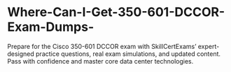 # Where-Can-I-Get-350-601-DCCOR-Exam-Dumps-
Prepare for the Cisco 350-601 DCCOR exam with SkillCertExams’ expert-designed practice questions, real exam simulations, and updated content. Pass with confidence and master core data center technologies.
